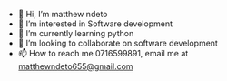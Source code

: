 - 👋 Hi, I’m matthew ndeto
- 👀 I’m interested in Software development
- 🌱 I’m currently learning python
- 💞️ I’m looking to collaborate on software development
- 📫 How to reach me 0716599891, email me at matthewndeto655@gmail.com 

<!---
matthewndeto/matthewndeto is a ✨ special ✨ repository because its `README.md` (this file) appears on your GitHub profile.
You can click the Preview link to take a look at your changes.
--->
